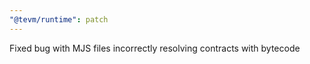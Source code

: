 ```yaml
---
"@tevm/runtime": patch
---
```


Fixed bug with MJS files incorrectly resolving contracts with bytecode
